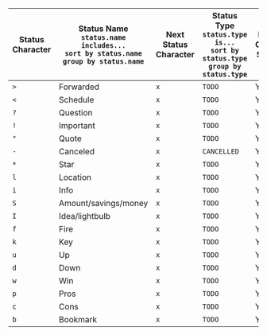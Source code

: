 <!-- placeholder to force blank line before table -->

| Status Character | Status Name<br>`status.name includes...`<br>`sort by status.name`<br>`group by status.name` | Next Status Character | Status Type<br>`status.type is...`<br>`sort by status.type`<br>`group by status.type` | Needs Custom Styling |
| ----- | ----- | ----- | ----- | ----- |
| `>` | Forwarded | `x` | `TODO` | Yes |
| `<` | Schedule | `x` | `TODO` | Yes |
| `?` | Question | `x` | `TODO` | Yes |
| `!` | Important | `x` | `TODO` | Yes |
| `"` | Quote | `x` | `TODO` | Yes |
| `-` | Canceled | `x` | `CANCELLED` | Yes |
| `*` | Star | `x` | `TODO` | Yes |
| `l` | Location | `x` | `TODO` | Yes |
| `i` | Info | `x` | `TODO` | Yes |
| `S` | Amount/savings/money | `x` | `TODO` | Yes |
| `I` | Idea/lightbulb | `x` | `TODO` | Yes |
| `f` | Fire | `x` | `TODO` | Yes |
| `k` | Key | `x` | `TODO` | Yes |
| `u` | Up | `x` | `TODO` | Yes |
| `d` | Down | `x` | `TODO` | Yes |
| `w` | Win | `x` | `TODO` | Yes |
| `p` | Pros | `x` | `TODO` | Yes |
| `c` | Cons | `x` | `TODO` | Yes |
| `b` | Bookmark | `x` | `TODO` | Yes |


<!-- placeholder to force blank line after table -->

